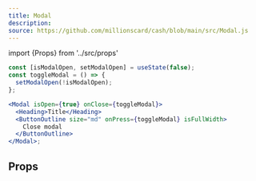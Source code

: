 ```yaml
---
title: Modal
description:
source: https://github.com/millionscard/cash/blob/main/src/Modal.js
---
```


import {Props} from '../src/props'

```jsx
const [isModalOpen, setModalOpen] = useState(false);
const toggleModal = () => {
  setModalOpen(!isModalOpen);
};

<Modal isOpen={true} onClose={toggleModal}>
  <Heading>Title</Heading>
  <ButtonOutline size="md" onPress={toggleModal} isFullWidth>
    Close modal
  </ButtonOutline>
</Modal>;
```

## Props

<Props of="Modal" />
